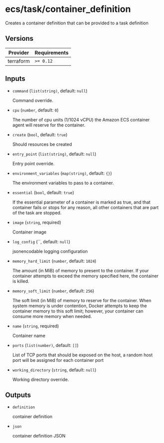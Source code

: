 # ecs/task/container_definition

Creates a container definition that can be provided to a task definition

<!-- BEGIN_TF_DOCS -->

## Versions

| Provider  | Requirements |
| --------- | ------------ |
| terraform | `>= 0.12`    |

## Inputs

- `command` (`list(string)`, default: `null`)

  Command override.

- `cpu` (`number`, default: `0`)

  The number of cpu units (1/1024 vCPU) the Amazon ECS container agent will reserve for the container.

- `create` (`bool`, default: `true`)

  Should resources be created

- `entry_point` (`list(string)`, default: `null`)

  Entry point override.

- `environment_variables` (`map(string)`, default: `{}`)

  The environment variables to pass to a container.

- `essential` (`bool`, default: `true`)

  If the essential parameter of a container is marked as true, and that container fails or stops for any reason, all other containers that are part of the task are stopped.

- `image` (`string`, required)

  Container image

- `log_config` (``, default: `null`)

  jsonencodable logging configuration

- `memory_hard_limit` (`number`, default: `1024`)

  The amount (in MiB) of memory to present to the container. If your container attempts to exceed the memory specified here, the container is killed.

- `memory_soft_limit` (`number`, default: `256`)

  The soft limit (in MiB) of memory to reserve for the container. When system memory is under contention, Docker attempts to keep the container memory to this soft limit; however, your container can consume more memory when needed.

- `name` (`string`, required)

  Container name

- `ports` (`list(number)`, default: `[]`)

  List of TCP ports that should be exposed on the host, a random host port will be assigned for each container port

- `working_directory` (`string`, default: `null`)

  Working directory override.

## Outputs

- `definition`

  container definition

- `json`

  container definition JSON
